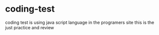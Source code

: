 # coding-test
coding test is using java script language in the programers site 
this is the just practice and review
